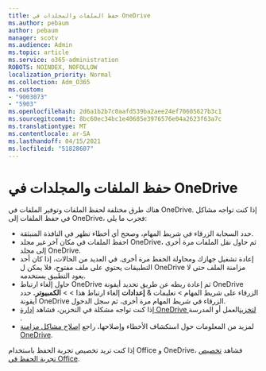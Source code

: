 ```yaml
---
title: حفظ الملفات والمجلدات في OneDrive
ms.author: pebaum
author: pebaum
manager: scotv
ms.audience: Admin
ms.topic: article
ms.service: o365-administration
ROBOTS: NOINDEX, NOFOLLOW
localization_priority: Normal
ms.collection: Adm_O365
ms.custom:
- "9003073"
- "5903"
ms.openlocfilehash: 2d6a1b2b7c0aafd539ba2aee24ef70605627b3c1
ms.sourcegitcommit: 8bc60ec34bc1e40685e3976576e04a2623f63a7c
ms.translationtype: MT
ms.contentlocale: ar-SA
ms.lasthandoff: 04/15/2021
ms.locfileid: "51828607"
---
```

# <a name="saving-files-and-folders-to-onedrive"></a>حفظ الملفات والمجلدات في OneDrive

هناك طرق مختلفة لحفظ الملفات وتوفير الملفات في OneDrive. إذا كنت تواجه مشاكل في حفظ الملفات إلى OneDrive، فجرب ما يلي:

- حدد السحابة الزرقاء في شريط المهام، وصحح أي أخطاء تظهر في النافذة المنبثقة.
- احفظ الملفات في مكان آخر غير مجلد OneDrive، ثم حاول نقل الملفات مرة أخرى إلى مجلد OneDrive.
- إعادة تشغيل جهازك ومحاولة الحفظ مرة أخرى. في العديد من الحالات، إذا كان أحد التطبيقات يحتوي على ملف مفتوح، فلا يمكن ل OneDrive مزامنة الملف حتى لا يعود التطبيق يستخدمه.    
- حاول إلغاء ارتباط OneDrive ثم إعادة ربطه عن طريق تحديد أيقونة OneDrive الزرقاء على شريط المهام > تعليمات & **إعدادات** إلغاء ارتباط هذا  >    >  **الكمبيوتر.** حدد أيقونة OneDrive الزرقاء في شريط المهام مرة أخرى، ثم سجل الدخول.
- إذا كنت تواجه مشكلة في التخزين، فشاهد [إدارة OneDrive لتخزين](https://support.microsoft.com/office/manage-your-onedrive-for-work-or-school-storage-31519161-059c-4764-b6f8-f5cd29f7fe68)العمل أو المدرسة .
- لمزيد من المعلومات حول استكشاف الأخطاء وإصلاحها، راجع [إصلاح مشاكل مزامنة OneDrive](https://docs.microsoft.com/alchemyinsights/fix-onedrive-sync-issues).  

إذا كنت تريد تخصيص تجربة الحفظ باستخدام Office و OneDrive، فشاهد [تخصيص تجربة الحفظ في Office](https://support.microsoft.com/office/customize-the-save-experience-in-office-786200a7-f5f2-4d26-a3ae-b78c60dd5d3b).
